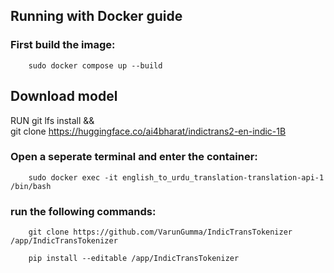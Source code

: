 ## Running with Docker guide 
### First build the image:
```
    sudo docker compose up --build
```
## Download model
RUN git lfs install && \
    git clone https://huggingface.co/ai4bharat/indictrans2-en-indic-1B

### Open a seperate terminal and enter the container:
```
    sudo docker exec -it english_to_urdu_translation-translation-api-1 /bin/bash
```
### run the following commands:
```
    git clone https://github.com/VarunGumma/IndicTransTokenizer /app/IndicTransTokenizer
```
```
    pip install --editable /app/IndicTransTokenizer
```
